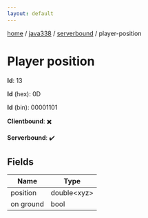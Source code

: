 ```yaml
---
layout: default
---
```


[home](/)  /  [java338](/protocol/java338)  /  [serverbound](/protocol/java338/serverbound)  /  player-position

# Player position

**Id**: 13

**Id** (hex): 0D

**Id** (bin): 00001101

**Clientbound**: ✖️

**Serverbound**: ✔️

## Fields

Name | Type
---|---
position | double&lt;xyz&gt;
on ground | bool

